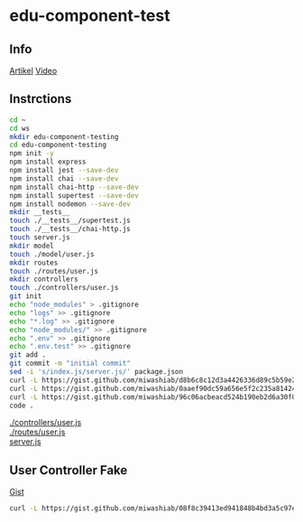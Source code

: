 # edu-component-test

## Info

[Artikel](https://rahmanfadhil.com/test-express-with-supertest/)
[Video](https://www.youtube.com/watch?v=r5L1XRZaCR0)

## Instrctions

```bash
cd ~
cd ws
mkdir edu-component-testing
cd edu-component-testing
npm init -y
npm install express
npm install jest --save-dev
npm install chai --save-dev
npm install chai-http --save-dev
npm install supertest --save-dev
npm install nodemon --save-dev
mkdir __tests__
touch ./__tests__/supertest.js
touch ./__tests__/chai-http.js
touch server.js
mkdir model
touch ./model/user.js
mkdir routes
touch ./routes/user.js
mkdir controllers
touch ./controllers/user.js
git init
echo "node_modules" > .gitignore
echo "logs" >> .gitignore
echo "*.log" >> .gitignore
echo "node_modules/" >> .gitignore
echo ".env" >> .gitignore
echo ".env.test" >> .gitignore
git add .
git commit -m "initial commit"
sed -i 's/index.js/server.js/' package.json
curl -L https://gist.github.com/miwashiab/d8b6c8c12d3a4426336d89c5b59e2682/raw/server.js -o server.js
curl -L https://gist.github.com/miwashiab/0aaef90dc59a656e5f2c235a81424537/raw/user.js -o ./routes/user.js
curl -L https://gist.github.com/miwashiab/96c06acbeacd524b190eb2d6a30f0aef/raw/user.js -o ./controllers/user.js
code .
```
[./controllers/user.js](https://gist.github.com/miwashiab/96c06acbeacd524b190eb2d6a30f0aef)   
[./routes/user.js](https://gist.github.com/miwashiab/0aaef90dc59a656e5f2c235a81424537)    
[server.js](https://gist.github.com/miwashiab/d8b6c8c12d3a4426336d89c5b59e2682)  

## User Controller Fake

[Gist](https://gist.github.com/miwashiab/08f8c39413ed941848b4bd3a5c97e24d)

```bash
curl -L https://gist.github.com/miwashiab/08f8c39413ed941848b4bd3a5c97e24d/raw/user.js -o ./controllers/user.js
```

